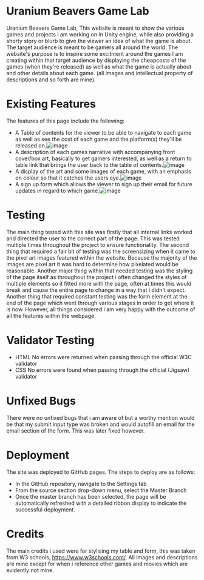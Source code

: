 # Uranium Beavers Game Lab
Uranium Beavers Game Lab,
This website is meant to show the various games and projects i am working on in Unity engine, while also 
providing a shorty story or blurb to give the viewer an idea of what the game is about. 
The target audience is meant to be gamers all around the world. The website's purpose is to 
inspire some excitment around the games I am creating within that target audience by displaying the cheapcosts of 
the games (when they're released) as well as what the game is actually about and other details about each game. (all images and intellectual property of descriptions and so forth are mine).
# Existing Features
The features of this page include the following:
- A Table of contents for the viewer to be able to navigate to each game as well as see the cost of each game and the platform(s) they'll be released on.![image](https://user-images.githubusercontent.com/87052254/131336843-116bfb4e-8707-4a38-86fb-8952ef5d6ccb.png)
- A description of each games narrative with accompanying front cover/box art, basically to get gamers interested, as well as a return to table link that brings the user back to the table of contents.![image](https://user-images.githubusercontent.com/87052254/131337036-e06aade4-6505-437d-a34c-fb631c32471c.png)
- A display of the art and some images of each game, with an emphasis on colour so that it catches the users eye.![image](https://user-images.githubusercontent.com/87052254/131337240-4c5e8b4a-96d6-42b9-a212-1eeb811190c5.png)
- A sign up form which allows the viewer to sign up their email for future updates in regard to which game.![image](https://user-images.githubusercontent.com/87052254/131337413-98bca416-76d2-4e6a-b772-bdec87a5d3f6.png)
# Testing
The main thing tested with this site was firstly that all internal links worked and directed the user to the correct part of the page. This was tested multiple times throughout the project to ensure functionality.
The second thing that required a fair bit of testing was the screensizing when it came to the pixel art images featured within the website. Because the majority of the images are pixel art it was hard to determine how pixelated would be reasonable. Another major thing within that needed testing was the styling of the page itself as throughout the project i often changed the styles of multiple elements so it fitted more with the page, often at times this would break and cause the entire page to change in a way that i didn't expect. Another thing that required constant testing was the form element at the end of the page which went through various stages in order to get where it is now. However, all things considered i am very happy with the outcome of all the features within the webpage.
# Validator Testing
- HTML No errors were returned when passing through the official W3C validator
- CSS No errors were found when passing through the official (Jigsaw) validator

# Unfixed Bugs
There were no unfixed bugs that i am aware of but a worthy mention would be that my submit input type was broken and would autofill an email for the email section of the form. This was later fixed however.
# Deployment
The site was deployed to GitHub pages. The steps to deploy are as follows:
- In the GitHub repository, navigate to the Settings tab
- From the source section drop-down menu, select the Master Branch
- Once the master branch has been selected, the page will be automatically refreshed with a detailed ribbon display to indicate the successful deployment.
# Credits
The main credits i used were for stylising my table and form, this was taken from W3 schools, https://www.w3schools.com/.
All images and descriptions are mine except for when i reference other games and movies which are evidently not mine.
